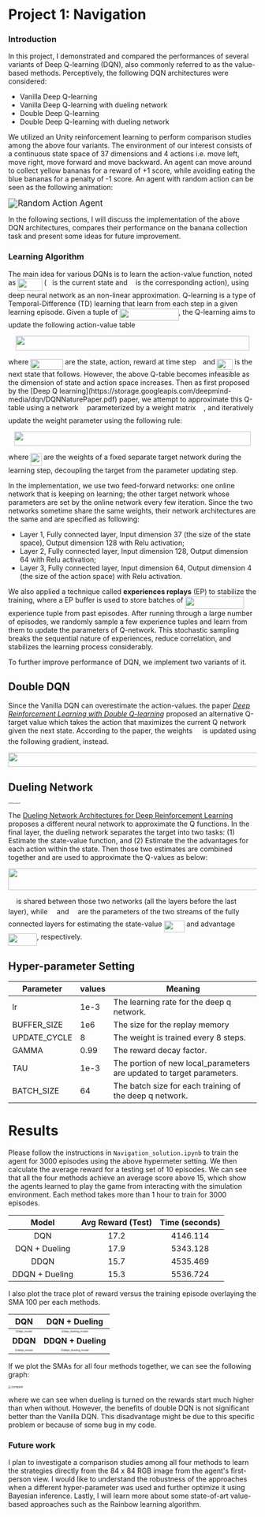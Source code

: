 [image1]: https://user-images.githubusercontent.com/10624937/42135619-d90f2f28-7d12-11e8-8823-82b970a54d7e.gif "Trained Agent"

# Project 1: Navigation

### Introduction

In this project, I demonstrated and compared the performances of several variants of Deep Q-learning (DQN), also commonly referred to as the value-based methods. Perceptively, the following DQN architectures were considered:

* Vanilla Deep Q-learning
* Vanilla Deep Q-learning with dueling network
* Double Deep Q-learning
* Double Deep Q-learning with dueling network

We utilized an Unity reinforcement learning to perform comparison studies among the above four variants. The environment  of our interest consists of a continuous state space of 37 dimensions and 4 actions i.e. move left, move right, move forward and move backward. An agent can move around to collect yellow bananas for a reward of +1 score, while avoiding eating the blue bananas for a penalty of -1 score.  An agent with random action can be seen as the following animation:

<img src="images/42135619-d90f2f28-7d12-11e8-8823-82b970a54d7e.gif" alt="Random Action Agent" style="zoom:120%;" />

In the following sections, I will discuss the implementation of the above DQN architectures, compares their performance on the banana collection task and present some ideas for future improvement. 

### Learning Algorithm

The main idea for various DQNs is to learn the action-value function, noted as <img src="a18656976616796e481e7c608b8a2b40.svg" align=middle width=49.48137479999998pt height=24.65753399999998pt/> (<img src="6f9bad7347b91ceebebd3ad7e6f6f2d1.svg" align=middle width=7.7054801999999905pt height=14.15524440000002pt/> is the current state and <img src="44bc9d542a92714cac84e01cbbb7fd61.svg" align=middle width=8.68915409999999pt height=14.15524440000002pt/> is the corresponding action), using deep neural network as an non-linear approximation. Q-learning is a type of Temporal-Difference (TD) learning that learn from each step in a given learning episode.  Given a tuple of <img src="e0d38b661c89bf91dd0d076749caf0f6.svg" align=middle width=119.46786884999997pt height=24.65753399999998pt/>, the Q-learning aims to update the following action-value table
<p align="center"><img src="2fbe3efbd752b2a147655796d44399a7.svg" align=middle width=474.70498514999997pt height=29.58934275pt/></p>
where <img src="e7b77ded6018d0dc509e61ffebc61518.svg" align=middle width=66.04313264999999pt height=22.465723500000017pt/> are the state, action, reward at time step <img src="4f4f4e395762a3af4575de74c019ebb5.svg" align=middle width=5.936097749999991pt height=20.221802699999984pt/> and <img src="cf83185198a68ea312b2d4387b1af3fe.svg" align=middle width=31.68963764999999pt height=22.465723500000017pt/> is the next state that follows. However, the above Q-table becomes infeasible as the dimension of state and action space increases.  Then as first proposed by the  [Deep Q learning](https://storage.googleapis.com/deepmind-media/dqn/DQNNaturePaper.pdf) paper, we attempt to approximate this Q-table using a network <img src="96c7424ab8e48d2350842b2c072d4c6a.svg" align=middle width=9.44355884999999pt height=22.831056599999986pt/> parameterized by a weight matrix <img src="31fae8b8b78ebe01cbfbe2fe53832624.svg" align=middle width=12.210846449999991pt height=14.15524440000002pt/>, and iteratively update the weight parameter using the following rule:
<p align="center"><img src="6193ad8f85544bcec6aa565a710a7bcb.svg" align=middle width=480.68170425pt height=29.58934275pt/></p>

where <img src="d75649fbfd453bfa21eed2bb87fa9bf2.svg" align=middle width=22.48486679999999pt height=26.17730939999998pt/> are the weights of a fixed separate target network during the learning step, decoupling the target from the parameter updating step. 

In the implementation, we use two feed-forward networks: one online network that is keeping on learning; the other target network whose parameters are set by the online network every few iteration. Since the two networks sometime share the same weights, their network architectures are the same and are specified as following:

* Layer 1, Fully connected layer, Input dimension 37 (the size of the state space), Output dimension 128 with Relu activation;
* Layer 2, Fully connected layer, Input dimension 128, Output dimension 64 with Relu activation;
* Layer 3, Fully connected layer, Input dimension 64, Output dimension 4 (the size of the action space) with Relu activation.

We also applied a technique called **experiences replays** (EP) to stabilize the training, where a EP buffer is used to store batches of <img src="a06e37c55121bf5779c15d3be77939f4.svg" align=middle width=119.46786554999998pt height=24.65753399999998pt/> experience tuple from past episodes.  After running through a large number of episodes, we randomly sample a few experience tuples and learn from them to update the parameters of Q-network. This stochastic sampling breaks the sequential nature of experiences, reduce correlation, and stabilizes the learning process considerably. 

To further improve performance of DQN, we implement two variants of it. 

## Double DQN
Since the Vanilla DQN can overestimate the action-values. the paper *[Deep Reinforcement Learning with Double Q-learning](https://arxiv.org/abs/1509.06461)*  proposed an alternative Q-target value which takes the action that maximizes the current Q network given the next state.  According to the paper, the weights <img src="31fae8b8b78ebe01cbfbe2fe53832624.svg" align=middle width=12.210846449999991pt height=14.15524440000002pt/> is updated using the following gradient, instead.
<p align="center"><img src="525eaa0ab80383d19570c151fdf70a58.svg" align=middle width=593.42330355pt height=29.58934275pt/></p>

## Dueling Network

<img src="images/dueling_network.png" alt="dueling network" style="zoom: 20%;" />

The  [Dueling Network Architectures for Deep Reinforcement Learning](https://arxiv.org/abs/1511.06581) proposes a different neural network to approximate the Q functions. In the final layer, the dueling network separates the target into two tasks: (1) Estimate the state-value function, and (2) Estimate the the advantages for each action within the state. Then those two estimates are combined together and are used to approximate the Q-values as below:
<p align="center"><img src="41a4f167bb44e7065164c255c7befcec.svg" align=middle width=521.7990656999999pt height=43.76915895pt/></p>

<img src="31fae8b8b78ebe01cbfbe2fe53832624.svg" align=middle width=12.210846449999991pt height=14.15524440000002pt/> is shared between those two networks (all the layers before the last layer), while  <img src="c745b9b57c145ec5577b82542b2df546.svg" align=middle width=10.57650494999999pt height=14.15524440000002pt/> and <img src="8217ed3c32a785f0b5aad4055f432ad8.svg" align=middle width=10.16555099999999pt height=22.831056599999986pt/> are the parameters of the two streams of the fully connected layers for estimating the state-value <img src="4c88b510bc4f548b60c1ec2fbfc9c89d.svg" align=middle width=41.89507739999999pt height=24.65753399999998pt/> and advantage  <img src="539452e6f183b66b5f4471c3ec75fecc.svg" align=middle width=58.03667099999999pt height=24.65753399999998pt/>, respectively. 

## Hyper-parameter Setting

| Parameter    | values | Meaning                                                      |
| ------------ | ------ | ------------------------------------------------------------ |
| lr           | 1e-3   | The learning rate for the deep q network.                    |
| BUFFER_SIZE  | 1e6    | The size for the replay memory                               |
| UPDATE_CYCLE | 8      | The weight is trained every 8 steps.                         |
| GAMMA        | 0.99   | The reward decay factor.                                     |
| TAU          | 1e-3   | The portion of new local_parameters are updated to target parameters. |
| BATCH_SIZE   | 64     | The batch size for each training of the deep q network.      |



# Results

Please follow the instructions in `Navigation_solution.ipynb` to train the agent for 3000 episodes using the above hypermeter setting. We then calculate the average reward for a testing set of 10 episodes. We can see that all the four methods achieve an average score above 15, which show the agents learned to play the game from interacting with the simulation environment.  Each method takes more than 1 hour to train for 3000 episodes. 

|     Model      | Avg Reward (Test) | Time (seconds) |
| :------------: | :---------------: | :------------: |
|      DQN       |       17.2        |    4146.114    |
| DQN + Dueling  |       17.9        |    5343.128    |
|      DDQN      |       15.7        |    4535.469    |
| DDQN + Dueling |       15.3        |    5536.724    |

I also plot the trace plot of reward versus the training episode overlaying the SMA 100 per each methods. 

|                             DQN                              |                        DQN + Dueling                         |
| :----------------------------------------------------------: | :----------------------------------------------------------: |
| <img src="images/dqn_model.png" alt="dqn_model" style="zoom: 33%;" /> | <img src="images/dqn_dueling_model.png" alt="dqn_dueling_model" style="zoom: 33%;" /> |
|                           **DDQN**                           |                      **DDQN + Dueling**                      |
| <img src="images/ddqn_model.png" alt="ddqn_model" style="zoom:33%;" /> | <img src="images/ddqn_dueling_model.png" alt="ddqn_dueling_model" style="zoom:33%;" /> |

If we plot the SMAs for all four methods together, we can see the following graph:

<img src="images/compare.png" alt="compare" style="zoom:40%;" />

where we can see when dueling is turned on the rewards start much higher than when without.  However, the benefits of double DQN is not significant better than the Vanilla DQN. This disadvantage might be due to this specific problem or because of some bug in my code. 

### Future work

I plan to investigate a comparison studies among all four methods to learn the strategies directly from the 84 x 84 RGB image from the agent's first-person view. I would like to understand the robustness of the approaches when a different hyper-parameter was used and further optimize it using Bayesian inference. Lastly, I will learn more about some state-of-art value-based approaches such as the Rainbow learning algorithm.